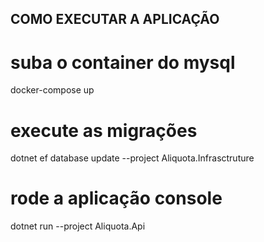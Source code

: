 ## COMO EXECUTAR A APLICAÇÃO

# suba o container do mysql
docker-compose up

# execute as migrações
dotnet ef database update --project Aliquota.Infrasctruture

# rode a aplicação console
dotnet run --project Aliquota.Api